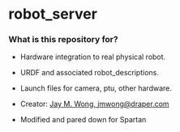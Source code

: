 # robot_server #

### What is this repository for? ###
* Hardware integration to real physical robot.
* URDF and associated robot_descriptions.
* Launch files for camera, ptu, other hardware.

* Creator: [Jay M. Wong, jmwong@draper.com](mailto:jmwong@draper.com)
* Modified and pared down for Spartan